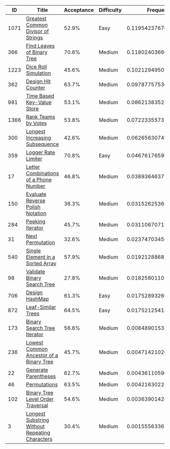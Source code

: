 |ID|Title|Acceptance|Difficulty|Frequency|
|----|-----|----|---|---|
|1071|[Greatest Common Divisor of Strings]( https://leetcode.com/problems/greatest-common-divisor-of-strings)|52.9%|Easy|0.11954237676819192|
|366|[Find Leaves of Binary Tree]( https://leetcode.com/problems/find-leaves-of-binary-tree)|70.6%|Medium|0.1180240366638968|
|1223|[Dice Roll Simulation]( https://leetcode.com/problems/dice-roll-simulation)|45.6%|Medium|0.10212949507637983|
|362|[Design Hit Counter]( https://leetcode.com/problems/design-hit-counter)|63.7%|Medium|0.09787757530957068|
|981|[Time Based Key-Value Store]( https://leetcode.com/problems/time-based-key-value-store)|53.1%|Medium|0.08621383525234454|
|1366|[Rank Teams by Votes]( https://leetcode.com/problems/rank-teams-by-votes)|53.8%|Medium|0.07223355735937158|
|300|[Longest Increasing Subsequence]( https://leetcode.com/problems/longest-increasing-subsequence)|42.6%|Medium|0.06265630749555627|
|359|[Logger Rate Limiter]( https://leetcode.com/problems/logger-rate-limiter)|70.8%|Easy|0.0467617659080393|
|17|[Letter Combinations of a Phone Number]( https://leetcode.com/problems/letter-combinations-of-a-phone-number)|46.8%|Medium|0.03893646375009422|
|150|[Evaluate Reverse Polish Notation]( https://leetcode.com/problems/evaluate-reverse-polish-notation)|36.3%|Medium|0.031526253646773944|
|284|[Peeking Iterator]( https://leetcode.com/problems/peeking-iterator)|45.7%|Medium|0.03110670713225487|
|31|[Next Permutation]( https://leetcode.com/problems/next-permutation)|32.6%|Medium|0.023747034562878154|
|540|[Single Element in a Sorted Array]( https://leetcode.com/problems/single-element-in-a-sorted-array)|57.9%|Medium|0.0192128868599912|
|98|[Validate Binary Search Tree]( https://leetcode.com/problems/validate-binary-search-tree)|27.8%|Medium|0.01825801101705589|
|706|[Design HashMap]( https://leetcode.com/problems/design-hashmap)|61.3%|Easy|0.01752893260576219|
|872|[Leaf-Similar Trees]( https://leetcode.com/problems/leaf-similar-trees)|64.5%|Easy|0.01752125418714782|
|173|[Binary Search Tree Iterator]( https://leetcode.com/problems/binary-search-tree-iterator)|56.6%|Medium|0.008489015324911316|
|236|[Lowest Common Ancestor of a Binary Tree]( https://leetcode.com/problems/lowest-common-ancestor-of-a-binary-tree)|45.7%|Medium|0.004714210262726446|
|22|[Generate Parentheses]( https://leetcode.com/problems/generate-parentheses)|62.7%|Medium|0.0043611059090124735|
|46|[Permutations]( https://leetcode.com/problems/permutations)|63.5%|Medium|0.004216302230139218|
|102|[Binary Tree Level Order Traversal]( https://leetcode.com/problems/binary-tree-level-order-traversal)|54.6%|Medium|0.003639014205004082|
|3|[Longest Substring Without Repeating Characters]( https://leetcode.com/problems/longest-substring-without-repeating-characters)|30.4%|Medium|0.0015556336509412823|
